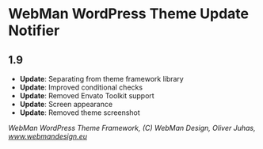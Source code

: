 # WebMan WordPress Theme Update Notifier

## 1.9

* **Update**: Separating from theme framework library
* **Update**: Improved conditional checks
* **Update**: Removed Envato Toolkit support
* **Update**: Screen appearance
* **Update**: Removed theme screenshot


*WebMan WordPress Theme Framework, (C) WebMan Design, Oliver Juhas, www.webmandesign.eu*
